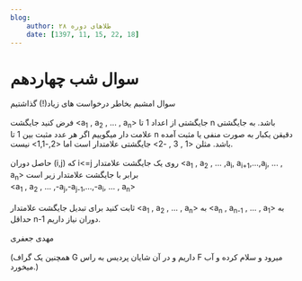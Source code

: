 ```yaml
---
blog:
    author: طلاهای دوره ۲۸
    date: [1397, 11, 15, 22, 18]
---
```

# سوال شب چهاردهم

<div class="cnt">
<div>سوال امشبم بخاطر درخواست های زیاد(!) گذاشتیم</div>
<div></div>
<div> </div>
<div>فرض کنید جایگشت &lt;a<sub>1</sub> , a<sub>2</sub> , ... , a<sub>n</sub>&gt; جایگشتی از اعداد 1 تا n باشد. به جایگشتی علامت دار میگوییم اگر هر عدد مثبت بین 1 تا n دقیقن یکبار به صورت منفی یا مثبت آمده باشد. مثلن &lt;1 , 3 , -2&gt; جایگشتی علامتدار است اما &lt;2,-1,1&gt; نیست.</div>
<div> </div>
<div>حاصل دوران (i,j) که i&lt;=j روی یک جایگشت علامتدار &lt;a<sub>1</sub> , a<sub>2</sub> , ... ,a<sub>i</sub>, a<sub>i+1</sub>,...,a<sub>j</sub>, ... , a<sub>n</sub>&gt; برابر با جایگشت علامتدار زیر است</div>
<div>&lt;a<sub>1</sub> , a<sub>2</sub> , ... ,-a<sub>j</sub>,-a<sub>j-1</sub>,...,-a<sub>i</sub>, ... , a<sub>n</sub>&gt;</div>
<div> </div>
<div>ثابت کنید برای تبدیل جایگشت علامتدار &lt;a<sub>1</sub> , a<sub>2</sub> , ... , a<sub>n</sub>&gt; به &lt;a<sub>n</sub> , a<sub>n-1</sub> , ... , a<sub>1</sub>&gt; به حداقل n-1 دوران نیاز داریم.</div>
<div> </div>
<div>مهدی جعفری</div>
<div> </div>
<div>(همچنین یک گراف G داریم و در آن شایان پردیس به راس F میرود و سلام کرده و آب میخورد.)</div>
</div>
